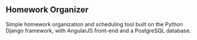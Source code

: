 ## Homework Organizer

Simple homework organization and scheduling tool built on the Python Django framework, with AngularJS front-end and a PostgreSQL database.
